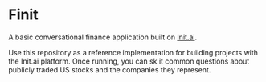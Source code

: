 # Finit

A basic conversational finance application built on [Init.ai](https:/init.ai).

Use this repository as a reference implementation for building projects with the Init.ai platform. Once running, you can sk it common questions about publicly traded US stocks and the companies they represent.
